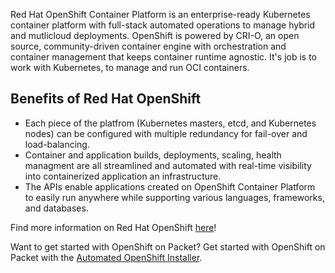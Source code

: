 <!-- <meta>
{
    "title":"Red Hat OpenShift",
    "slug":"openshift",
    "description":"Using OpenShift on Packet",
    "author":"Thom Crowe",
    "github":"thomcrowe",
    "date": "2020/06/08",
    "tag":["Hybrid Cloud", "Integrations", "Red Hat OpenShift"]
}
</meta> -->

Red Hat OpenShift Container Platform is an enterprise-ready Kubernetes container platform with full-stack automated operations to manage hybrid and mutlicloud deployments. OpenShift is powered by CRI-O, an open source, community-driven container engine with orchestration and container management that keeps container runtime agnostic. It's job is to work with Kubernetes, to manage and run OCI containers.

## Benefits of Red Hat OpenShift

- Each piece of the platfrom (Kubernetes masters, etcd, and Kubernetes nodes) can be configured with multiple redundancy for fail-over and load-balancing.
- Container and application builds, deployments, scaling, health managment are all streamlined and automated with real-time visibility into containerized application an infrastructure.
- The APIs enable applications created on OpenShift Container Platform to easily run anywhere while supporting various languages, frameworks, and databases.

Find more information on Red Hat OpenShift [here](http://docs.openshift.com/container-platform)!

Want to get started with OpenShift on Packet? Get started with OpenShift on Packet with the [Automated OpenShift Installer](https://github.com/RedHatSI/openshift-packet-deploy).
